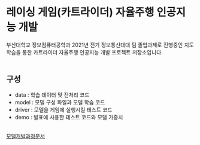 # 레이싱 게임(카트라이더) 자율주행 인공지능 개발
부산대학교 정보컴퓨터공학과 2021년 전기 정보통신대대 팀 졸업과제로 진행중인 지도학습을 통한 카트라이더 자율주행 인공지능 개발 프로젝트 저장소입니다.
<br/><br/> 
## 구성
* data : 학습 데이터 및 전처리 코드
* model : 모델 구성 파일과 모델 학습 코드
* driver : 모델을 게임에 실행시킬 테스트 코드
* demo : 발표에 사용한 테스트 코드와 모델 가중치
<br/><br/>

<a href="https://docs.google.com/document/d/1stkhaSqZ0RTQ6JEKugAGN491QdeIRplc/edit?usp=sharing&ouid=107588036944538460813&rtpof=true&sd=true">모델개발과정문서</a>